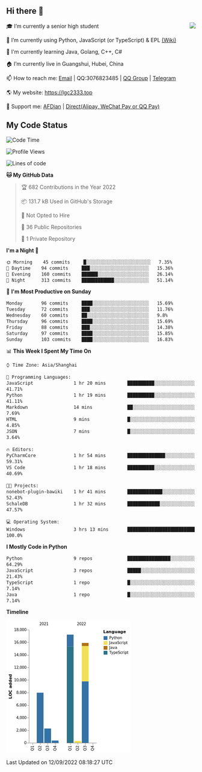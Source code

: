 ## Hi there 👋

<div width="50%">
<img align="right" src="https://github-readme-stats.vercel.app/api?username=lgc2333&show_icons=true" />
</div>

🎓 I’m currently a senior high student

📝 I’m currently using Python, JavaScript (or TypeScript) & EPL [(Wiki)](https://en.wikipedia.org/wiki/Easy_Programming_Language)

📒 I'm currently learning Java, Golang, C++, C#

🏠 I’m currently live in Guangshui, Hubei, China

📫 How to reach me: [Email](mailto:lgc2333@126.com) | QQ:3076823485 | [QQ Group](https://jq.qq.com/?_wv=1027&k=ktwOHdU2) | [Telegram](https://t.me/@lgc2333)

🌎 My website: <https://lgc2333.top>

🤝 Support me: [AFDian](https://afdian.net/@lgc2333) | [Direct(Alipay, WeChat Pay or QQ Pay)](https://s2.loli.net/2022/02/03/MLqe53BjWOAhpcF.png)

## My Code Status

<!--START_SECTION:waka-->
![Code Time](http://img.shields.io/badge/Code%20Time-748%20hrs%2023%20mins-blue)

![Profile Views](http://img.shields.io/badge/Profile%20Views-79-blue)

![Lines of code](https://img.shields.io/badge/From%20Hello%20World%20I%27ve%20Written-44%20Thousand%20lines%20of%20code-blue)

**🐱 My GitHub Data** 

> 🏆 682 Contributions in the Year 2022
 > 
> 📦 131.7 kB Used in GitHub's Storage 
 > 
> 🚫 Not Opted to Hire
 > 
> 📜 36 Public Repositories 
 > 
> 🔑 1 Private Repository 
 > 
**I'm a Night 🦉** 

```text
🌞 Morning    45 commits     █░░░░░░░░░░░░░░░░░░░░░░░░   7.35% 
🌆 Daytime    94 commits     ███░░░░░░░░░░░░░░░░░░░░░░   15.36% 
🌃 Evening    160 commits    ██████░░░░░░░░░░░░░░░░░░░   26.14% 
🌙 Night      313 commits    ████████████░░░░░░░░░░░░░   51.14%

```
📅 **I'm Most Productive on Sunday** 

```text
Monday       96 commits     ████░░░░░░░░░░░░░░░░░░░░░   15.69% 
Tuesday      72 commits     ███░░░░░░░░░░░░░░░░░░░░░░   11.76% 
Wednesday    60 commits     ██░░░░░░░░░░░░░░░░░░░░░░░   9.8% 
Thursday     96 commits     ████░░░░░░░░░░░░░░░░░░░░░   15.69% 
Friday       88 commits     ███░░░░░░░░░░░░░░░░░░░░░░   14.38% 
Saturday     97 commits     ████░░░░░░░░░░░░░░░░░░░░░   15.85% 
Sunday       103 commits    ████░░░░░░░░░░░░░░░░░░░░░   16.83%

```


📊 **This Week I Spent My Time On** 

```text
⌚︎ Time Zone: Asia/Shanghai

💬 Programming Languages: 
JavaScript               1 hr 20 mins        ██████████░░░░░░░░░░░░░░░   41.71% 
Python                   1 hr 19 mins        ██████████░░░░░░░░░░░░░░░   41.11% 
Markdown                 14 mins             ██░░░░░░░░░░░░░░░░░░░░░░░   7.69% 
HTML                     9 mins              █░░░░░░░░░░░░░░░░░░░░░░░░   4.85% 
JSON                     7 mins              █░░░░░░░░░░░░░░░░░░░░░░░░   3.64%

🔥 Editors: 
PyCharmCore              1 hr 54 mins        ██████████████░░░░░░░░░░░   59.31% 
VS Code                  1 hr 18 mins        ██████████░░░░░░░░░░░░░░░   40.69%

🐱‍💻 Projects: 
nonebot-plugin-bawiki    1 hr 41 mins        █████████████░░░░░░░░░░░░   52.43% 
SchaleDB                 1 hr 32 mins        ████████████░░░░░░░░░░░░░   47.57%

💻 Operating System: 
Windows                  3 hrs 13 mins       █████████████████████████   100.0%

```

**I Mostly Code in Python** 

```text
Python                   9 repos             ████████████████░░░░░░░░░   64.29% 
JavaScript               3 repos             █████░░░░░░░░░░░░░░░░░░░░   21.43% 
TypeScript               1 repo              █░░░░░░░░░░░░░░░░░░░░░░░░   7.14% 
Java                     1 repo              █░░░░░░░░░░░░░░░░░░░░░░░░   7.14%

```


**Timeline**

![Chart not found](https://raw.githubusercontent.com/lgc2333/lgc2333/main/charts/bar_graph.png) 


 Last Updated on 12/09/2022 08:18:27 UTC
<!--END_SECTION:waka-->
